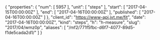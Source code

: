 {
  "properties": {
    "num": [
      5957
    ],
    "unit": [
      "steps"
    ],
    "start": [
      "2017-04-15T00:00:00Z"
    ],
    "end": [
      "2017-04-16T00:00:00Z"
    ],
    "published": [
      "2017-04-16T00:00:00Z"
    ]
  },
  "client_id": "https://www-api.jvt.me/fit",
  "date": "2017-04-16T00:00:00Z",
  "kind": "steps",
  "h": "h-measure",
  "slug": "2017/04/wmz0p",
  "aliases": [
    "/mf2/771f5fbc-d6f7-4077-89d5-f1de5cada2d1/"
  ]
}
